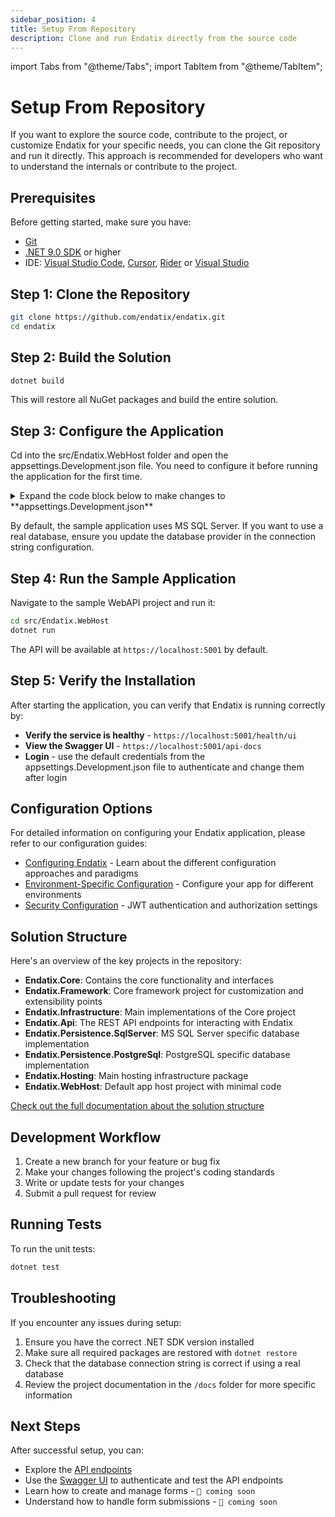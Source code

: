 ```yaml
---
sidebar_position: 4
title: Setup From Repository
description: Clone and run Endatix directly from the source code
---
```


import Tabs from "@theme/Tabs";
import TabItem from "@theme/TabItem";

# Setup From Repository

If you want to explore the source code, contribute to the project, or customize Endatix for your specific needs, you can clone the Git repository and run it directly. This approach is recommended for developers who want to understand the internals or contribute to the project.

## Prerequisites

Before getting started, make sure you have:

- [Git](https://git-scm.com/downloads)
- [.NET 9.0 SDK](https://dotnet.microsoft.com/download/dotnet/9.0) or higher
- IDE: [Visual Studio Code](https://code.visualstudio.com/), [Cursor](https://www.cursor.com/), [Rider](https://www.jetbrains.com/rider/) or [Visual Studio](https://visualstudio.microsoft.com/)

## Step 1: Clone the Repository

```bash
git clone https://github.com/endatix/endatix.git
cd endatix
```

## Step 2: Build the Solution

```bash
dotnet build
```

This will restore all NuGet packages and build the entire solution.

## Step 3: Configure the Application

Cd into the src/Endatix.WebHost folder and open the appsettings.Development.json file. You need to configure it before running the application for the first time.

<details>
  <summary>Expand the code block below to make changes to **appsettings.Development.json**</summary>

:bulb: **Note on Connection Strings:** The Default connection string is required. Find the line below and update the connection string to your own. Also, if you want to use PostgresSQL as the database provider add the following line:

```json {2,3} showLineNumbers wrap
"ConnectionStrings": {
  "DefaultConnection": "Server=localhost;Integrated Security=true;TrustServerCertificate=true;Initial Catalog=Endatix.App;"
  "DefaultConnection_DbProvider": "postgresql" // add this line if you want to use PostgresSQL as the database provider. Otherwise you don't need it.
}
// Rest of the settings...
```

:bulb: **Note on Initial User:** Line 6 and 7 are optional and they allow you to configure the credentials for the initial user. Change the email and password to your own credentials. You can remove these lines upon successful app setup and login. Never commit your credentials to the repository.

```json {6,7} showLineNumbers
  "Endatix": {
    "Data": {
      "EnableAutoMigrations": true,
      "SeedSampleData": false,
      "InitialUser": {
        "Email": "admin@endatix.com", // change this to your own email
        "Password": "P@ssw0rd" // change this to a more secure password
      }
    }
    // Other settings...
  }
```

</details>

By default, the sample application uses MS SQL Server. If you want to use a real database, ensure you update the database provider in the connection string configuration.

## Step 4: Run the Sample Application

Navigate to the sample WebAPI project and run it:

```bash
cd src/Endatix.WebHost
dotnet run
```

The API will be available at `https://localhost:5001` by default.

## Step 5: Verify the Installation

After starting the application, you can verify that Endatix is running correctly by:

- **Verify the service is healthy** - `https://localhost:5001/health/ui`
- **View the Swagger UI** - `https://localhost:5001/api-docs`
- **Login** - use the default credentials from the appsettings.Development.json file to authenticate and change them after login

## Configuration Options

For detailed information on configuring your Endatix application, please refer to our configuration guides:

- [Configuring Endatix](/docs/configuration/) - Learn about the different configuration approaches and paradigms
- [Environment-Specific Configuration](/docs/configuration/environment-configuration) - Configure your app for different environments
- [Security Configuration](/docs/configuration/security-configuration) - JWT authentication and authorization settings

## Solution Structure

Here's an overview of the key projects in the repository:

- **Endatix.Core**: Contains the core functionality and interfaces
- **Endatix.Framework**: Core framework project for customization and extensibility points
- **Endatix.Infrastructure**: Main implementations of the Core project
- **Endatix.Api**: The REST API endpoints for interacting with Endatix
- **Endatix.Persistence.SqlServer**: MS SQL Server specific database implementation
- **Endatix.Persistence.PostgreSql**: PostgreSQL specific database implementation
- **Endatix.Hosting**: Main hosting infrastructure package
- **Endatix.WebHost**: Default app host project with minimal code

[Check out the full documentation about the solution structure](/docs/getting-started/architecture#net-solution-structure)

## Development Workflow

1. Create a new branch for your feature or bug fix
2. Make your changes following the project's coding standards
3. Write or update tests for your changes
4. Submit a pull request for review

## Running Tests

To run the unit tests:

```bash
dotnet test
```

## Troubleshooting

If you encounter any issues during setup:

1. Ensure you have the correct .NET SDK version installed
2. Make sure all required packages are restored with `dotnet restore`
3. Check that the database connection string is correct if using a real database
4. Review the project documentation in the `/docs` folder for more specific information

## Next Steps

After successful setup, you can:

- Explore the [API endpoints](/docs/api)
- Use the [Swagger UI](https://localhost:5001/api-docs) to authenticate and test the API endpoints
- Learn how to create and manage forms - `🚧 coming soon`
- Understand how to handle form submissions - `🚧 coming soon`
